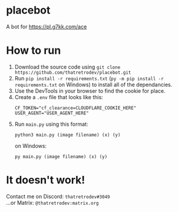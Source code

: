 # placebot
A bot for https://pl.g7kk.com/ace

# How to run

1. Download the source code using `git clone https://github.com/thatretrodev/placebot.git`
2. Run `pip install -r requirements.txt` (`py -m pip install -r requirements.txt` on Windows) to install all of the dependancies.
3. Use the DevTools in your browser to find the cookie for place.
4. Create a `.env` file that looks like this:  
	```
	CF_TOKEN="cf_clearance=CLOUDFLARE_COOKIE_HERE"
	USER_AGENT="USER_AGENT_HERE"
	```
5. Run `main.py` using this format:  
	```
	python3 main.py (image filename) (x) (y)
	```
	on Windows:
	```
	py main.py (image filename) (x) (y)
	```

# It doesn't work!

Contact me on Discord: `thatretrodev#3049`  
...or Matrix: `@thatretrodev:matrix.org`